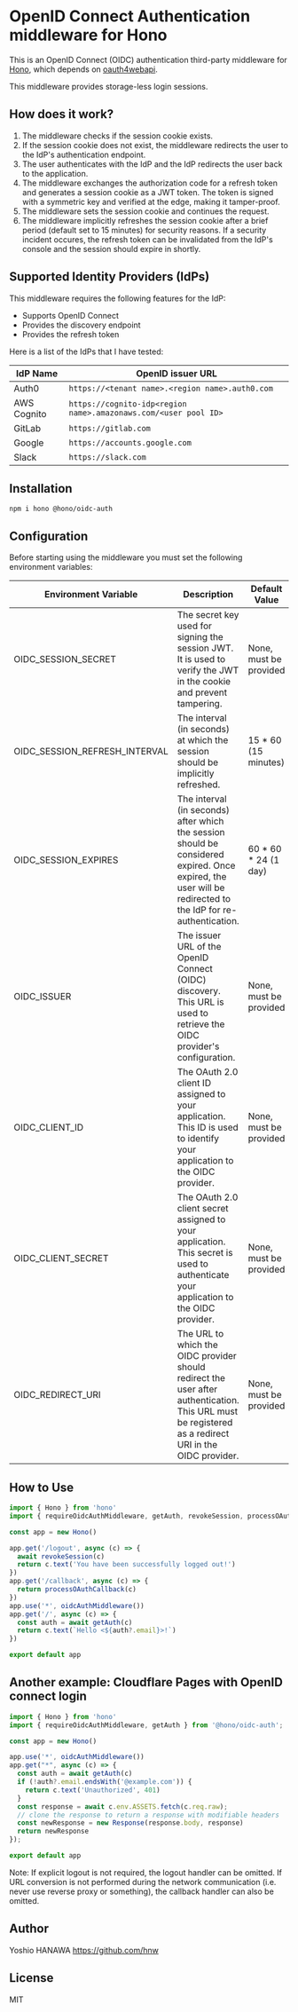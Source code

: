 # OpenID Connect Authentication middleware for Hono

This is an OpenID Connect (OIDC) authentication third-party middleware for [Hono](https://github.com/honojs/hono), which depends on [oauth4webapi](https://www.npmjs.com/package/oauth4webapi).

This middleware provides storage-less login sessions.

## How does it work?

1. The middleware checks if the session cookie exists.
2. If the session cookie does not exist, the middleware redirects the user to the IdP's authentication endpoint.
3. The user authenticates with the IdP and the IdP redirects the user back to the application.
4. The middleware exchanges the authorization code for a refresh token and generates a session cookie as a JWT token. The token is signed with a symmetric key and verified at the edge, making it tamper-proof.
5. The middleware sets the session cookie and continues the request.
6. The middleware implicitly refreshes the session cookie after a brief period (default set to 15 minutes) for security reasons. If a security incident occures, the refresh token can be invalidated from the IdP's console and the session should expire in shortly.

## Supported Identity Providers (IdPs)

This middleware requires the following features for the IdP:

- Supports OpenID Connect
- Provides the discovery endpoint
- Provides the refresh token

Here is a list of the IdPs that I have tested:

| IdP Name | OpenID issuer URL |
| ---- | ---- |
| Auth0       | `https://<tenant name>.<region name>.auth0.com` |
| AWS Cognito | `https://cognito-idp<region name>.amazonaws.com/<user pool ID>` |
| GitLab      | `https://gitlab.com` |
| Google      | `https://accounts.google.com` |
| Slack       | `https://slack.com` |

## Installation

```plain
npm i hono @hono/oidc-auth
```

## Configuration

Before starting using the middleware you must set the following environment variables:

| Environment Variable | Description | Default Value |
| ---- | ---- | ---- |
| OIDC_SESSION_SECRET           | The secret key used for signing the session JWT. It is used to verify the JWT in the cookie and prevent tampering. | None, must be provided |
| OIDC_SESSION_REFRESH_INTERVAL | The interval (in seconds) at which the session should be implicitly refreshed. | 15 * 60 (15 minutes) |
| OIDC_SESSION_EXPIRES          | The interval (in seconds) after which the session should be considered expired. Once expired, the user will be redirected to the IdP for re-authentication. | 60 * 60 * 24 (1 day) |
| OIDC_ISSUER                   | The issuer URL of the OpenID Connect (OIDC) discovery. This URL is used to retrieve the OIDC provider's configuration. | None, must be provided |
| OIDC_CLIENT_ID                | The OAuth 2.0 client ID assigned to your application. This ID is used to identify your application to the OIDC provider. | None, must be provided |
| OIDC_CLIENT_SECRET            | The OAuth 2.0 client secret assigned to your application. This secret is used to authenticate your application to the OIDC provider. | None, must be provided |
| OIDC_REDIRECT_URI             | The URL to which the OIDC provider should redirect the user after authentication. This URL must be registered as a redirect URI in the OIDC provider. | None, must be provided |

## How to Use

```ts
import { Hono } from 'hono'
import { requireOidcAuthMiddleware, getAuth, revokeSession, processOAuthCallback } from '@hono/oidc-auth';

const app = new Hono()

app.get('/logout', async (c) => {
  await revokeSession(c)
  return c.text('You have been successfully logged out!')
})
app.get('/callback', async (c) => {
  return processOAuthCallback(c)
})
app.use('*', oidcAuthMiddleware())
app.get('/', async (c) => {
  const auth = await getAuth(c)
  return c.text(`Hello <${auth?.email}>!`)
})

export default app
```

## Another example: Cloudflare Pages with OpenID connect login

```ts
import { Hono } from 'hono'
import { requireOidcAuthMiddleware, getAuth } from '@hono/oidc-auth';

const app = new Hono()

app.use('*', oidcAuthMiddleware())
app.get("*", async (c) => {
  const auth = await getAuth(c)
  if (!auth?.email.endsWith('@example.com')) {
    return c.text('Unauthorized', 401)
  }
  const response = await c.env.ASSETS.fetch(c.req.raw);
  // clone the response to return a response with modifiable headers
  const newResponse = new Response(response.body, response)
  return newResponse
});

export default app
```

Note:
If explicit logout is not required, the logout handler can be omitted.
If URL conversion is not performed during the network communication (i.e. never use reverse proxy or something), the callback handler can also be omitted.

## Author

Yoshio HANAWA <https://github.com/hnw>

## License

MIT
